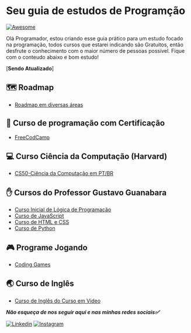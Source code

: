 # Seu guia de estudos de Programção
[![Awesome](https://cdn.rawgit.com/sindresorhus/awesome/d7305f38d29fed78fa85652e3a63e154dd8e8829/media/badge.svg)](https://github.com/RastercOd)

Olá Programador, estou criando esse guia prático para um estudo focado na programação, todos cursos que estarei indicando são Gratuitos, então desfrute o conhecimento com o maior número de pessoas possível. Fique com o conteudo abaixo e bom estudo! 

[**Sendo Atualizado**]

## 🗺️ Roadmap
- [Roadmap em diversas áreas](https://roadmap.sh)

## 📓 Curso de programação com Certificação 
- [FreeCodCamp](https://www.freecodecamp.org/portuguese/)

## 💻 Curso Ciência da Computação (Harvard)
- [CS50-Ciência da Computação em PT/BR](https://cs50xemportugues.github.io/2023/semanas/0.html)

## :raised_hand: Cursos do Professor Gustavo Guanabara 

- [Curso Inicial de Lógica de Programação](https://www.youtube.com/watch?v=8mei6uVttho&list=PLHz_AreHm4dmSj0MHol_aoNYCSGFqvfXV)
- [Curso de JavaScript](https://www.youtube.com/watch?v=1-w1RfGIov4&list=PLHz_AreHm4dlsK3Nr9GVvXCbpQyHQl1o1)
- [Curso de HTML e CSS](https://www.youtube.com/watch?v=Ejkb_YpuHWs&list=PLHz_AreHm4dkZ9-atkcmcBaMZdmLHft8n)
- [Curso de Python](https://www.youtube.com/watch?v=S9uPNppGsGo&list=PLHz_AreHm4dlKP6QQCekuIPky1CiwmdI6)

## 🎮 Programe Jogando
- [Coding Games](https://www.codingame.com/start)

## :earth_asia: Curso de Inglês 

- [Curso de Inglês do Curso em Video](https://www.youtube.com/watch?v=QoTfOVYXmUc&list=PLHz_AreHm4dl8FBQLBC0bWSdL2FGmZnne)





*__Não esqueça de nos seguir aqui e nas minhas redes sociais:white_check_mark:__* 



[![Linkedin](https://camo.githubusercontent.com/a493f6833f99fb3c85788d6d9305e6b7a42b838e5ee5d138fd9a8214a7e77472/68747470733a2f2f696d672e736869656c64732e696f2f62616467652f6c696e6b6564696e2d2532333030373742352e7376673f267374796c653d666f722d7468652d6261646765266c6f676f3d6c696e6b6564696e266c6f676f436f6c6f723d7768697465)](https://www.linkedin.com/in/doglas-faria-08317199/)
[![Instagram](https://camo.githubusercontent.com/5c3f3164b340475c38f1ec3d8c6d0c6e8656fbccac25d06cfb86477079b88638/68747470733a2f2f696d672e736869656c64732e696f2f62616467652f696e7374616772616d2d2532334534343035462e7376673f267374796c653d666f722d7468652d6261646765266c6f676f3d696e7374616772616d266c6f676f436f6c6f723d7768697465)](https://www.instagram.com/dglas_f/)
